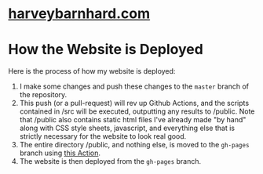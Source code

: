 # [harveybarnhard.com](https://harveybarnhard.com)

# How the Website is Deployed
Here is the process of how my website is deployed:
1. I make some changes and push these changes to the `master` branch of the repository.
2. This push (or a pull-request) will rev up Github Actions, and the scripts contained
   in /src will be executed, outputting any results to /public. Note that /public also
   contains static html files I've already made "by hand" along with CSS style sheets,
   javascript, and everything else that is strictly necessary for the website to look real good.
3. The entire directory /public, and nothing else, is moved to the `gh-pages` branch using
   [this Action](https://github.com/peaceiris/actions-gh-pages).
4. The website is then deployed from the `gh-pages` branch.
